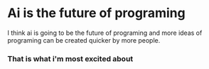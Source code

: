 # Ai is the future of programing
I think ai is going to be the future of programing and more ideas of programing can be created quicker by more people.
### That is what i'm most excited about
